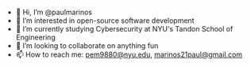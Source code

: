 - 👋 Hi, I’m @paulmarinos
- 👀 I’m interested in open-source software development
- 🌱 I’m currently studying Cybersecurity at NYU's Tandon School of Engineering
- 💞️ I’m looking to collaborate on anything fun
- 📫 How to reach me: pem9880@nyu.edu, marinos21paul@gmail.com

<!---
paulmarinos/paulmarinos is a ✨ special ✨ repository because its `README.md` (this file) appears on your GitHub profile.
You can click the Preview link to take a look at your changes.
--->
